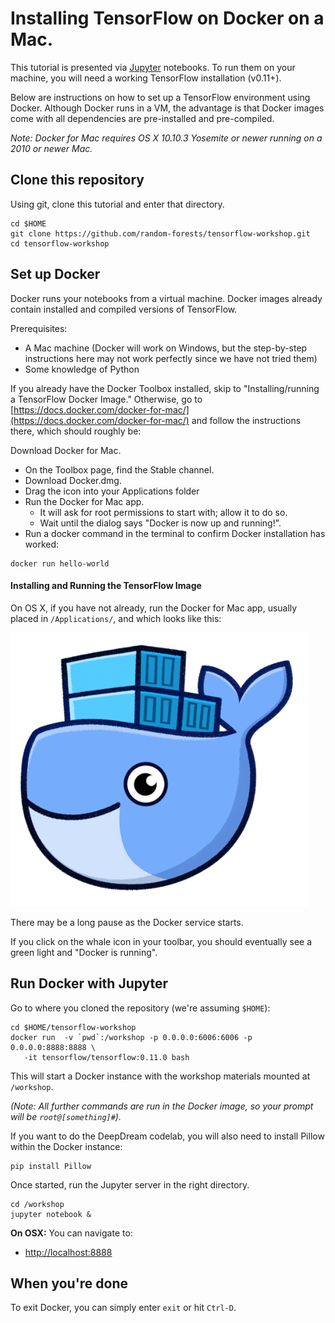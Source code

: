 
# Installing TensorFlow on Docker on a Mac.

This tutorial is presented via [Jupyter](http://jupyter.org) notebooks.  To
run them on your machine, you will need a working TensorFlow
installation (v0.11+).

Below are instructions on how to set up a TensorFlow environment using
Docker.  Although Docker runs in a VM, the advantage is that Docker
images come with all dependencies are pre-installed and pre-compiled.

*Note: Docker for Mac requires OS X 10.10.3 Yosemite or newer running on a 2010 or newer Mac.*

## Clone this repository

Using git, clone this tutorial and enter that directory.

```
cd $HOME
git clone https://github.com/random-forests/tensorflow-workshop.git
cd tensorflow-workshop
```

## Set up Docker

Docker runs your notebooks from a virtual machine.  Docker images
already contain installed and compiled versions of TensorFlow.

Prerequisites:
* A Mac machine (Docker will work on Windows, but the step-by-step instructions here may not work perfectly since we have not tried them)
* Some knowledge of Python

If you already have the Docker Toolbox installed, skip to
"Installing/running a TensorFlow Docker Image." Otherwise, go to
[https://docs.docker.com/docker-for-mac/](https://docs.docker.com/docker-for-mac/) and follow the
instructions there, which should roughly be:

Download Docker for Mac. 
* On the Toolbox page, find the Stable channel.
* Download Docker.dmg.
* Drag the icon into your Applications folder
* Run the Docker for Mac app.
  * It will ask for root permissions to start with; allow it to do so.
  * Wait until the dialog says "Docker is now up and running!".
* Run a docker command in the terminal to confirm Docker
installation has worked:
```
docker run hello-world
```

#### Installing and Running the TensorFlow Image

On OS X, if you have not already, run the Docker for Mac app,
usually placed in `/Applications/`, and which looks like this:

![Docker For Mac Icon](images/docker-for-mac.png)

There may be a long pause as the Docker service starts.

If you click on the whale icon in your toolbar, you should eventually
see a green light and "Docker is running".

## Run Docker with Jupyter

Go to where you cloned the repository (we're assuming `$HOME`):

```
cd $HOME/tensorflow-workshop
docker run  -v `pwd`:/workshop -p 0.0.0.0:6006:6006 -p 0.0.0.0:8888:8888 \
   -it tensorflow/tensorflow:0.11.0 bash
```

This will start a Docker instance with the workshop materials mounted
at `/workshop`.

*(Note: All further commands are run in the Docker
image, so your prompt will be `root@[something]#`).*

If you want to do the DeepDream codelab, you will also need to install Pillow within the Docker instance:

```
pip install Pillow
```

Once started, run the Jupyter server in the right directory.

```
cd /workshop
jupyter notebook &
```


**On OSX:** You can navigate to:

* [http://localhost:8888](http://localhost:8888)

## When you're done

To exit Docker, you can simply enter `exit` or hit `Ctrl-D`.
